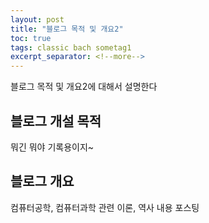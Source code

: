 ```yaml
---
layout: post
title: "블로그 목적 및 개요2"
toc: true
tags: classic bach sometag1
excerpt_separator: <!--more-->
---
```

블로그 목적 및 개요2에 대해서 설명한다
<!--more-->
## 블로그 개설 목적
뭐긴 뭐야 기록용이지~

## 블로그 개요
컴퓨터공학, 컴퓨터과학 관련 이론, 역사 내용 포스팅
